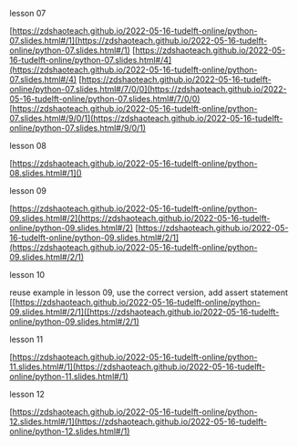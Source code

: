 lesson 07

[https://zdshaoteach.github.io/2022-05-16-tudelft-online/python-07.slides.html#/1](https://zdshaoteach.github.io/2022-05-16-tudelft-online/python-07.slides.html#/1)
[https://zdshaoteach.github.io/2022-05-16-tudelft-online/python-07.slides.html#/4](https://zdshaoteach.github.io/2022-05-16-tudelft-online/python-07.slides.html#/4)
[https://zdshaoteach.github.io/2022-05-16-tudelft-online/python-07.slides.html#/7/0/0](https://zdshaoteach.github.io/2022-05-16-tudelft-online/python-07.slides.html#/7/0/0)
[https://zdshaoteach.github.io/2022-05-16-tudelft-online/python-07.slides.html#/9/0/1](https://zdshaoteach.github.io/2022-05-16-tudelft-online/python-07.slides.html#/9/0/1)

lesson 08

[https://zdshaoteach.github.io/2022-05-16-tudelft-online/python-08.slides.html#/1]()

lesson 09

[https://zdshaoteach.github.io/2022-05-16-tudelft-online/python-09.slides.html#/2](https://zdshaoteach.github.io/2022-05-16-tudelft-online/python-09.slides.html#/2)
[https://zdshaoteach.github.io/2022-05-16-tudelft-online/python-09.slides.html#/2/1](https://zdshaoteach.github.io/2022-05-16-tudelft-online/python-09.slides.html#/2/1)
 
lesson 10
 
reuse example in lesson 09, use the correct version, add assert statement
[[https://zdshaoteach.github.io/2022-05-16-tudelft-online/python-09.slides.html#/2/1]([https://zdshaoteach.github.io/2022-05-16-tudelft-online/python-09.slides.html#/2/1)

lesson 11

[https://zdshaoteach.github.io/2022-05-16-tudelft-online/python-11.slides.html#/1](https://zdshaoteach.github.io/2022-05-16-tudelft-online/python-11.slides.html#/1)

lesson 12 

[https://zdshaoteach.github.io/2022-05-16-tudelft-online/python-12.slides.html#/1](https://zdshaoteach.github.io/2022-05-16-tudelft-online/python-12.slides.html#/1)